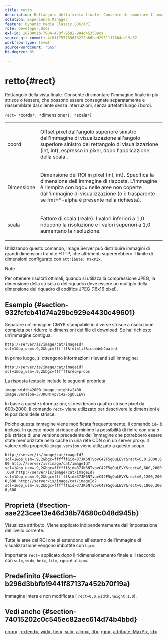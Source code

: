 ```yaml
---
title: retto
description: Rettangolo della vista finale. Consente di smontare l'immagine finale in più strisce o tessere, che possono essere consegnate separatamente e riassemblate dal cliente senza interruzioni, senza artefatti lungo i bordi.
solution: Experience Manager
feature: Dynamic Media Classic,SDK/API
role: Developer,User
exl-id: 1870001b-7904-470f-9582-984d453509ca
source-git-commit: 4f81f755789613222a66bed2961117604ae19e62
workflow-type: tm+mt
source-wordcount: '365'
ht-degree: 0%

---
```


# retto{#rect}

Rettangolo della vista finale. Consente di smontare l&#39;immagine finale in più strisce o tessere, che possono essere consegnate separatamente e riassemblate dal cliente senza interruzioni, senza artefatti lungo i bordi.

`rect= *`corda`*, *`dimensione`*[, *`scala`*]`

<table id="simpletable_69D112F85FA24EFCA727B398DC8ED699"> 
 <tr class="strow"> 
  <td class="stentry"> <p><span class="varname"> coord</span> </p> </td> 
  <td class="stentry"> <p>Offset pixel dall'angolo superiore sinistro dell'immagine di visualizzazione all'angolo superiore sinistro del rettangolo di visualizzazione (int, int), espresso in pixel, dopo l'applicazione della scala <span class="varname"></span>. </p></td> 
 </tr> 
 <tr class="strow"> 
  <td class="stentry"> <p>Dimensione <span class="varname"></span> </p></td> 
  <td class="stentry"> <p>Dimensione del ROI in pixel (int, int). Specifica la dimensione dell'immagine di risposta. L'immagine è riempita con <span class="codeph"> bgc=</span> nelle aree non coperte dall'immagine di visualizzazione (o è trasparente se <span class="codeph"> fmt=*-alpha</span> è presente nella richiesta). </p></td> 
 </tr> 
 <tr class="strow"> 
  <td class="stentry"> <p><span class="varname"> scala</span> </p></td> 
  <td class="stentry"> <p>Fattore di scala (reale). I valori inferiori a 1,0 riducono la risoluzione e i valori superiori a 1,0 aumentano la risoluzione. </p></td> 
 </tr> 
</table>

Utilizzando questo comando, Image Server può distribuire immagini di grandi dimensioni tramite HTTP, che altrimenti supererebbero il limite di dimensioni configurato con `attribute::MaxPix`.

>[!NOTE]
>
>Per ottenere risultati ottimali, quando si utilizza la compressione JPEG, la dimensione della striscia o del riquadro deve essere un multiplo della dimensione del riquadro di codifica JPEG (16x16 pixel).

## Esempio {#section-932fcfcb41d74a29bc929e4430c49601}

Separare un&#39;immagine CMYK stampabile in diverse strisce a risoluzione completa per ridurre le dimensioni dei file di download. Se hai richiesto un’immagine contigua:

`http://server/is/image/cat/imageId?scl=1&op_usm=.9,2&bgc=ffffff&fmt=tif&icc=WebCoated`

In primo luogo, si ottengono informazioni rilevanti sull&#39;immagine:

`http://server/is/image/cat/imageId?scl=1&op_usm=.9,2&bgc=ffffff&req=props`

La risposta testuale include le seguenti proprietà:

`image.width=2000 image.height=2400 image.version=37JK6NTvpvC42F5gOuLEVY`

In base a queste informazioni, si desiderano quattro strisce pixel da 600x2000. Il comando `rect=` viene utilizzato per descrivere le dimensioni e le posizioni delle strisce.

Poiché questa immagine viene modificata frequentemente, il comando `id=` è incluso. In questo modo si riduce al minimo la possibilità di finire con una o più strisce di una versione precedente dell’immagine che potrebbero essere state memorizzate nella cache in una rete CDN o in un server proxy. Il valore della proprietà `image.version` viene utilizzato a questo scopo.

`http://server/is/image/cat/imageId?scl=1&op_usm=.9,2&bgc=ffffff&id=37JK6NTvpvC42F5gOuLEVY&rect=0,0,2000,600 http://server/is/image/cat/imageId?scl=1&op_usm=.9,2&bgc=ffffff&id=37JK6NTvpvC42F5gOuLEVY&rect=0,600,2000,600 http://server/is/image/cat/imageId?scl=1&op_usm=.9,2&bgc=ffffff&id=37JK6NTvpvC42F5gOuLEVY&rect=0,1200,2000,600 http://server/is/image/cat/imageId?scl=1&op_usm=.9,2&bgc=ffffff&id=37JK6NTvpvC42F5gOuLEVY&rect=0,1800,2000,600`

## Proprietà {#section-aae223cee13e46d38b74680c048d945b}

Visualizza attributo. Viene applicato indipendentemente dall&#39;impostazione del livello corrente.

Tutte le aree del ROI che si estendono all&#39;esterno dell&#39;immagine di visualizzazione vengono imbottite con `bgc=`.

Importante `rect=` applicato *dopo* il ridimensionamento finale e il raccordo con `scl=`, `wid=`, `hei=`, `fit=`, `rgn=` e `align=`.

## Predefinito {#section-b296d3bbfb19441f87137a452b70f19a}

Immagine intera e non modificata ( `rect=0,0,width,height,1.0`).

## Vedi anche {#section-74015202c0c545ec82aec614d74b4bbd}

[crop=](../../../../../is-api/http-ref/image-serving-api-ref/c-http-protocol-reference/c-command-reference/r-crop.md#reference-6fd0f6399966446ab4425ce050572eab) , [extend=](../../../../../is-api/http-ref/image-serving-api-ref/c-http-protocol-reference/c-command-reference/r-extend.md#reference-7e9156beb285459d830e2d56782a74ac), [wid=](../../../../../is-api/http-ref/image-serving-api-ref/c-http-protocol-reference/c-command-reference/r-is-http-wid.md#reference-bfeadcb67bf4485f851eb21345527e47), [hei=](../../../../../is-api/http-ref/image-serving-api-ref/c-http-protocol-reference/c-command-reference/r-is-http-hei.md#reference-6d6f556ccc0e4b98a815e8a5c1944a96), [scl=](../../../../../is-api/http-ref/image-serving-api-ref/c-http-protocol-reference/c-command-reference/r-scl.md#reference-b2a74e493d0d407e98fe350551ba3fcc), [align=](../../../../../is-api/http-ref/image-serving-api-ref/c-http-protocol-reference/c-command-reference/r-align.md#reference-b7d6b87c75124d78884f916dd6544bc7), [fit=](../../../../../is-api/http-ref/image-serving-api-ref/c-http-protocol-reference/c-command-reference/r-fit.md#reference-f11bff6d93d143d6b135de3a923bc989), [rgn=](../../../../../is-api/http-ref/image-serving-api-ref/c-http-protocol-reference/c-command-reference/r-rgn.md#reference-daa9b80e0d8c4b1aa67d116b578d592f), [attribute::MaxPix](../../../../../is-api/image-catalog/image-serving-api-ref/c-image-catalog-reference/c-attributes-reference/r-maxpix.md#reference-e167d396ac794079ba8b5e6eb16eeda5), [id=](../../../../../is-api/http-ref/image-serving-api-ref/c-http-protocol-reference/c-command-reference/r-id.md#reference-60661184deb3420998779724244fcfa0)
